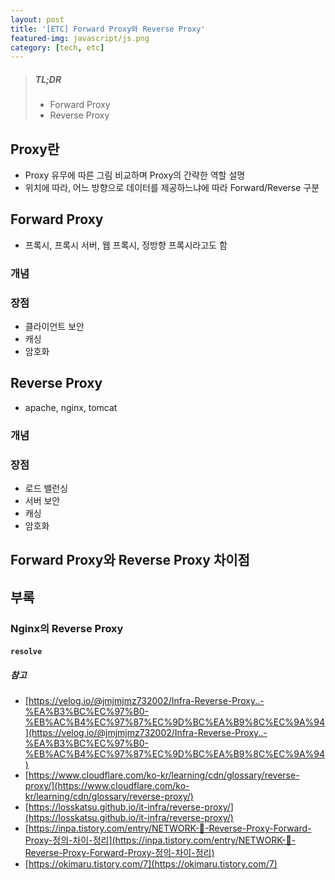 ```yaml
---
layout: post
title: '[ETC] Forward Proxy와 Reverse Proxy'
featured-img: javascript/js.png
category: [tech, etc]
---
```


> ##### TL;DR
> - Forward Proxy
> - Reverse Proxy

## Proxy란
- Proxy 유무에 따른 그림 비교하며 Proxy의 간략한 역할 설명
- 위치에 따라, 어느 방향으로 데이터를 제공하느냐에 따라 Forward/Reverse 구분

## Forward Proxy
- 프록시, 프록시 서버, 웹 프록시, 정방향 프록시라고도 함

### 개념

### 장점
- 클라이언트 보안
- 캐싱
- 암호화

## Reverse Proxy
- apache, nginx, tomcat

### 개념

### 장점
- 로드 밸런싱
- 서버 보안
- 캐싱
- 암호화

## Forward Proxy와 Reverse Proxy 차이점

## 부록

### Nginx의 Reverse Proxy

#### `resolve`

##### 참고
- [https://velog.io/@jmjmjmz732002/Infra-Reverse-Proxy..-%EA%B3%BC%EC%97%B0-%EB%AC%B4%EC%97%87%EC%9D%BC%EA%B9%8C%EC%9A%94](https://velog.io/@jmjmjmz732002/Infra-Reverse-Proxy..-%EA%B3%BC%EC%97%B0-%EB%AC%B4%EC%97%87%EC%9D%BC%EA%B9%8C%EC%9A%94)
- [https://www.cloudflare.com/ko-kr/learning/cdn/glossary/reverse-proxy/](https://www.cloudflare.com/ko-kr/learning/cdn/glossary/reverse-proxy/)
- [https://losskatsu.github.io/it-infra/reverse-proxy/](https://losskatsu.github.io/it-infra/reverse-proxy/)
- [https://inpa.tistory.com/entry/NETWORK-📡-Reverse-Proxy-Forward-Proxy-정의-차이-정리](https://inpa.tistory.com/entry/NETWORK-📡-Reverse-Proxy-Forward-Proxy-정의-차이-정리)
- [https://okimaru.tistory.com/7](https://okimaru.tistory.com/7)
